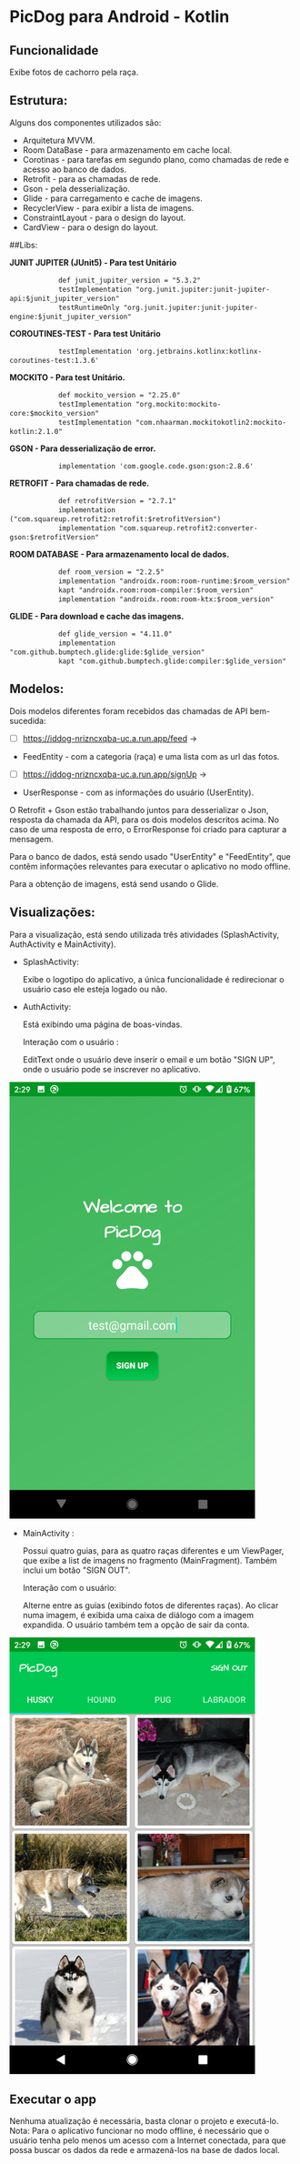 
# PicDog para Android - Kotlin

## Funcionalidade

Exibe fotos de cachorro pela raça.

## Estrutura:
Alguns dos componentes utilizados são:

- Arquitetura MVVM.
- Room DataBase - para armazenamento em cache local.
- Corotinas - para tarefas em segundo plano, como chamadas de rede e acesso ao banco de dados.
- Retrofit - para as chamadas de rede.
- Gson - pela desserialização.
- Glide - para carregamento e cache de imagens.
- RecyclerView - para exibir a lista de imagens.
- ConstraintLayout - para o design do layout.
- CardView - para o design do layout.

##Libs:

   **JUNIT JUPITER (JUnit5) - Para test Unitário**
   
                def junit_jupiter_version = "5.3.2"
                testImplementation "org.junit.jupiter:junit-jupiter-api:$junit_jupiter_version"
                testRuntimeOnly "org.junit.jupiter:junit-jupiter-engine:$junit_jupiter_version"
            
   **COROUTINES-TEST - Para test Unitário**
   
                testImplementation 'org.jetbrains.kotlinx:kotlinx-coroutines-test:1.3.6'
            
   **MOCKITO - Para test Unitário.**
   
                def mockito_version = "2.25.0"
                testImplementation "org.mockito:mockito-core:$mockito_version"
                testImplementation "com.nhaarman.mockitokotlin2:mockito-kotlin:2.1.0"
            
   **GSON - Para desserialização de error.**
   
                implementation 'com.google.code.gson:gson:2.8.6'
            
   **RETROFIT - Para chamadas de rede.**
   
                def retrofitVersion = "2.7.1"
                implementation ("com.squareup.retrofit2:retrofit:$retrofitVersion")
                implementation "com.squareup.retrofit2:converter-gson:$retrofitVersion"
            
   **ROOM DATABASE - Para armazenamento local de dados.**
   
                def room_version = "2.2.5"
                implementation "androidx.room:room-runtime:$room_version"
                kapt "androidx.room:room-compiler:$room_version"
                implementation "androidx.room:room-ktx:$room_version"
            
   **GLIDE - Para download e cache das imagens.**
   
                def glide_version = "4.11.0"
                implementation "com.github.bumptech.glide:glide:$glide_version"
                kapt "com.github.bumptech.glide:compiler:$glide_version"


## Modelos:
Dois modelos diferentes foram recebidos das chamadas de API bem-sucedida:

- [ ] https://iddog-nrizncxqba-uc.a.run.app/feed ->
- FeedEntity - com a categoria (raça) e uma lista com as url das fotos.

- [ ] https://iddog-nrizncxqba-uc.a.run.app/signUp ->
- UserResponse - com as informações do usuário (UserEntity).

O Retrofit + Gson estão trabalhando juntos para desserializar o Json, resposta da chamada da API, para os dois modelos descritos acima.
No caso de uma resposta de erro, o ErrorResponse foi criado para capturar a mensagem.

Para o banco de dados, está sendo usado "UserEntity" e "FeedEntity", que contêm informações relevantes para executar o aplicativo no modo offline.

Para a obtenção de imagens, está send usando o Glide.

## Visualizações:
Para a visualização, está sendo utilizada três atividades (SplashActivity, AuthActivity e MainActivity).

- SplashActivity:

    Exibe o logotipo do aplicativo, a única funcionalidade é redirecionar o usuário caso ele esteja logado ou não.

- AuthActivity:

    Está exibindo uma página de boas-vindas.

    Interação com o usuário :

    EditText onde o usuário deve inserir o email e um botão "SIGN UP", onde o usuário pode se inscrever no aplicativo.


![alt text](https://github.com/kiviabrito/PicDog/blob/master/Screenshot_AuthActivity.png) 


- MainActivity :

    Possui quatro guias, para as quatro raças diferentes e um ViewPager, que exibe a list de imagens no fragmento (MainFragment).
    Também inclui um botão "SIGN OUT".

    Interação com o usuário:

    Alterne entre as guias (exibindo fotos de diferentes raças). Ao clicar numa imagem, é exibida uma caixa de diálogo com a imagem expandida. O usuário também tem a opção de sair da conta.


![alt text](https://github.com/kiviabrito/PicDog/blob/master/Screenshot_MainActivity.png) 


## Executar o app

Nenhuma atualização é necessária, basta clonar o projeto e executá-lo.
Nota: Para o aplicativo funcionar no modo offline, é necessário que o usuário tenha pelo menos um acesso com a Internet conectada, para que possa buscar os dados da rede e armazená-los na base de dados local.
